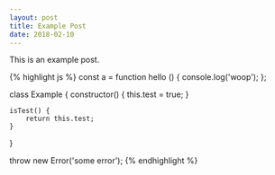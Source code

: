 ```yaml
---
layout: post
title: Example Post
date: 2018-02-10
---
```


This is an example post.

{% highlight js %}
const a = function hello () {
    console.log('woop');
};

class Example {
    constructor() {
        this.test = true;
    }

    isTest() {
        return this.test;
    }
}

throw new Error('some error');
{% endhighlight %}